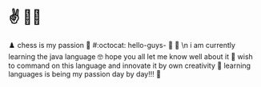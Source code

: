 # :v: :raising_hand_man:
:chess_pawn:
chess is my passion  :no_good:
      #:octocat: hello-guys- :hugs:
:wave: \n
      i am currently learning the java language :nerd_face:
       hope you all let me know well about it :monocle_face:
   wish to command on this language and innovate it by own creativity :crossed_fingers:
   learning languages is being my passion day by day!!! :shrug:



